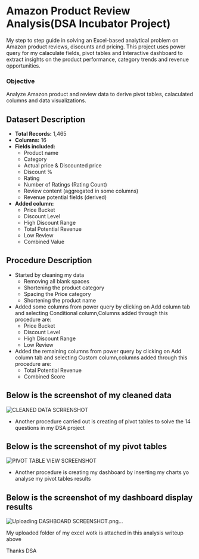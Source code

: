 # Amazon Product Review Analysis(DSA Incubator Project)
My step to step guide in solving an Excel-based analytical problem on Amazon product reviews, discounts and pricing.
This project uses power query for my calaculate fields, pivot tables and Interactive dashboard to extract insights on the product performance, category trends and revenue opportunities.

### Objective
Analyze Amazon product and review data to derive pivot tables, calaculated columns and data visualizations.

## Datasert Description
- **Total Records:** 1,465
- **Columns:** 16
- **Fields included:**
  - Product name
  - Category
  - Actual price & Discounted price
  - Discount %
  - Rating
  - Number of Ratings (Rating Count)
  - Review content (aggregated in some columns)
  - Revenue potential fields (derived)
- **Added column:**
  - Price Bucket
  - Discount Level
  - High Discount Range
  - Total Potential Revenue
  - Low Review
  - Combined Value

## Procedure Description 
- Started by cleaning my data
  - Removing all blank spaces
  - Shortening the product category 
  - Spacing the Price category
  - Shortening the product name
- Added some columns from power query by clicking on Add column tab and selecting Conditional column,Columns added through this procedure are:
  - Price Bucket
  - Discount Level
  - High Discount Range
  - Low Review
- Added the remaining columns from power query by clicking on Add column tab and selecting Custom column,columns added through this procedure are:
  - Total Potential Revenue
  - Combined Score

 ## Below is the screenshot of my cleaned data
 ![CLEANED DATA SCRRENSHOT](https://github.com/user-attachments/assets/41eb0672-9eb1-4a91-ae91-a8ec48b2a87b)

- Another procedure carried out is creating of pivot tables to solve the 14 questions in my DSA project
## Below is the screenshot of my pivot tables
![PIVOT TABLE VIEW SCREENSHOT](https://github.com/user-attachments/assets/536a64b7-37eb-48c6-bcab-9deff59d286b)

- Another procedure is creating my dashboard by inserting my charts yo analyse my pivot tables results
## Below is the screenshot of my dashboard display results 
![Uploading DASHBOARD SCREENSHOT.png…]()

My uploaded folder of my excel wotk is attached in this analysis writeup above 

Thanks DSA



 

